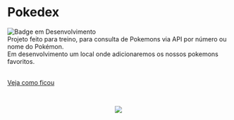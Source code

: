 # Pokedex
![Badge em Desenvolvimento](http://img.shields.io/static/v1?label=STATUS&message=EM%20DESENVOLVIMENTO&color=GREEN&style=for-the-badge)
<br>
Projeto feito para treino, para consulta de Pokemons via API por número ou nome do Pokémon.</br>
Em desenvolvimento um local onde adicionaremos os nossos pokemons favoritos.</br>
</br>

[Veja como ficou](https://anacarolinaks.github.io/Pokedex/)

<br>
<p align="center">
  <img aling="center" src="https://user-images.githubusercontent.com/74038190/212284115-f47cd8ff-2ffb-4b04-b5bf-4d1c14c0247f.gif">
</p>

